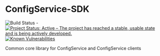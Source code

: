 # ConfigService-SDK

![Build Status](https://jenkins.quadim.ai/buildStatus/icon?job=ConfigService-SDK) - [![Project Status: Active – The project has reached a stable, usable state and is being actively developed.](http://www.repostatus.org/badges/latest/active.svg)](http://www.repostatus.org/#active) [![Known Vulnerabilities](https://snyk.io/test/github/Cantara/ConfigService-SDK/badge.svg)](https://snyk.io/test/github/Cantara/ConfigService-SDK)


Common core library for ConfigService and ConfigService clients

